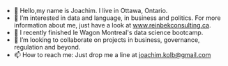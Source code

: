- 👋 Hello,my name is Joachim. I live in Ottawa, Ontario. 
- 👀 I’m interested in data and language, in business and politics. For more information about me, just have a look at www.reinbekconsulting.ca. 
- 🌱 I recently finished le Wagon Montreal's data science bootcamp. 
- 💞️ I’m looking to collaborate on projects in business, governance, regulation and beyond. 
- 📫 How to reach me: Just drop me a line at joachim.kolb@gmail.com

<!---
johageko/johageko is a ✨ special ✨ repository because its `README.md` (this file) appears on your GitHub profile.
You can click the Preview link to take a look at your changes.
--->
